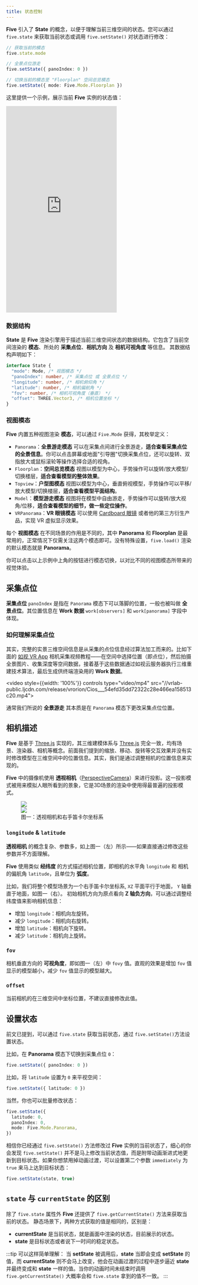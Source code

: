 ```yaml
---
title: 状态控制
---
```


**Five** 引入了 **State** 的概念，以便于理解当前三维空间的状态。您可以通过 `five.state` 来获取当前状态或调用 `five.setState()` 对状态进行修改：

```ts
// 获取当前的模态
five.state.mode

// 全景点位游走
five.setState({ panoIndex: 0 })

// 切换当前的模态至 "Floorplan" 空间总览模态
five.setState({ mode: Five.Mode.Floorplan })
```
这里提供一个示例，展示当前 **Five** 实例的状态值：

<iframe height="560" style={{width: '100%', height: '560px'}} scrolling="no" title="five-usage-state" src="https://codepen.io/solome-the-selector/embed/VwryPpL?default-tab=result&editable=true&theme-id=light" frameborder="no" loading="lazy" allowtransparency="true" allowfullscreen="true">
  See the Pen <a href="https://codepen.io/solome-the-selector/pen/VwryPpL">
  five-usage-state</a> by 掬一捧 (<a href="https://codepen.io/solome-the-selector">@solome-the-selector</a>)
  on <a href="https://codepen.io">CodePen</a>.
</iframe>

### 数据结构

**State** 是 **Five** 渲染引擎用于描述当前三维空间状态的数据结构。它包含了当前空间渲染的 **模态**、所处的 **采集点位**、**相机方向** 及 **相机可视角度** 等信息。
其数据结构声明如下：

```ts
interface State {
  "mode": Mode, /* 视图模态 */
  "panoIndex": number, /* 采集点位 或 全景点位 */
  "longitude": number, /* 相机俯仰角 */
  "latitude": number, /* 相机偏航角 */
  "fov": number, /* 相机可视角度（垂直） */
  "offset": THREE.Vector3, /* 相机位置坐标 */
}
```

### 视图模态

**Five** 内置五种视图渲染 **模态**，可以通过 `Five.Mode` 获得，其枚举定义：

- `Panorama`：**全景游走模态** 可以在采集点间进行全景游走，**适合查看采集点位的全景信息**。你可以点击屏幕或地面"引导圈"切换采集点位，还可以旋转、双指放大或鼠标滚轮等操作选择合适的视角。
- `Floorplan`：**空间总览模态** 视图以模型为中心，手势操作可以旋转/放大模型/切换楼层，**适合查看模型的整体效果**。
- `Topview`：**户型图模态** 视图以模型为中心，垂直俯视模型，手势操作可以平移/放大模型/切换楼层，**适合查看模型平面结构**。
- `Model`：**模型游走模态** 视图将在模型中自由游走，手势操作可以旋转/放大视角/位移，**适合查看模型的细节，做一些定位操作**。
- `VRPanorama`：**VR 眼镜模态** 可以使用 [Cardboard 眼镜](https://arvr.google.com/cardboard/) 或者他的第三方衍生产品，实现 VR 虚拟显示效果。

每个 **视图模态** 在不同场景的作用是不同的，其中 **Panorama** 和 **Floorplan** 是最常用的，正常情况下仅需关注这两个模态即可。没有特殊设置，`five.load()` 渲染的默认模态就是 **Panorama**。

你可以点击以上示例中上角的按钮进行模态切换，以对比不同的视图模态所带来的视觉体验。

## 采集点位

**采集点位** `panoIndex` 是指在 `Panorama` 模态下可以落脚的位置，一般也被叫做 **全景点位**。其位置信息在 **Work 数据** `work[observers]` 和 `work[panorama]` 字段中体现。

### 如何理解采集点位 

其实，完整的实景三维空间信息是从采集的点位信息经过算法加工而来的。比如下面的 [如视 VR App](https://home.realsee.com/product/mobilecapture)  相机采集视频教程——在空间中选择位置（即点位），然后拍摄全景图片、收集深度等空间数据，接着基于这些数据通过如视云服务器执行三维重建技术算法，最后生成供终端渲染用的 **Work 数据**。

<video style={{width: '100%'}} controls type="video/mp4" src="//vrlab-public.ljcdn.com/release/vrorion/Cios___54efd35dd72322c28e466ea158513c20.mp4"></video>

通常我们所说的 **全景游走** 其本质是在 `Panorama` 模态下更改采集点位位置。

## 相机描述


**Five** 是基于 [Three.js](https://threejs.org/) 实现的，其三维建模体系与 [Three.js](https://threejs.org/) 完全一致，均有场景、渲染器、相机等概念。前面我们提到的缩放、移动、旋转等交互效果并没有实时修改模型在三维空间中的位置信息。其实，我们是通过调整相机的位置信息来实现的。


**Five** 中的摄像机使用 **透视相机**（[PerspectiveCamera](https://threejs.org/docs/index.html?q=PerspectiveCamera#api/zh/cameras/PerspectiveCamera)）来进行投影。这一投影模式被用来模拟人眼所看到的景象，它是3D场景的渲染中使用得最普遍的投影模式。

<figure>
  <div style={{display: 'flex',     background: 'white',
    justifyContent: 'center',
    alignItems: 'center',}}>
    <div style={{flex: 3}}><img style={{width: '100%'}} src="//vrlab-public.ljcdn.com/common/file/web/2ee6d4e3-081b-4933-9117-1e14bdf77617.png" /></div>
    <div style={{flex: 2}}><img style={{width: '100%'}} src="//vrlab-public.ljcdn.com/common/file/web/2f331826-4b15-4da5-9603-50c1287b38f7.svg
" /></div>
  </div>
  <figcaption>图一：透视相机和右手笛卡尔坐标系</figcaption>
</figure>


### `longitude` & `latitude`

**透视相机** 的概念复杂、参数多，如上图一（左）所示——如果直接通过修改这些参数并不方面理解。

**Five** 使用类似 **经纬度** 的方式描述相机位置，即相机的水平角 `longitude` 和 相机的偏航角 `latitude`，且单位为 **弧度**。

比如，我们将整个模型场景为一个右手笛卡尔坐标系, `XZ` 平面平行于地面， `Y` 轴垂直于地面，如图一（右）。
初始相机方向为原点看向 **Z 轴负方向**，可以通过调整经纬度值来影响相机信息：

- 增加 `longitude`：相机向左旋转。
- 减少 `longitude`：相机向右旋转。
- 增加 `latitude`：相机向下旋转。
- 减少 `latitude`：相机向上旋转。

### `fov`

相机垂直方向的 **可视角度**，即如图一（左）中 `fovy` 值。直观的效果是增加 `fov` 值显示的模型越小，减少 `fov` 值显示的模型越大。

### `offset`

当前相机的在三维空间中坐标位置，不建议直接修改此值。

## 设置状态

前文已提到，可以通过 `five.state` 获取当前状态，通过 `five.setState()`方法设置状态。

比如，在 **Panorama** 模态下切换到采集点位 `0`：

```ts
five.setState({ panoIndex: 0 })
```

比如，将 `latitude` 设置为 `0` 来平视空间：

```ts
five.setState({ latitude: 0 })
```

当然，你也可以批量修改状态：

```ts
five.setState({
  latitude: 0,
  panoIndex: 0,
  mode: Five.Mode.Panorama,
})

```

相信你已经通过 `five.setState()` 方法修改过 **Five** 实例的当前状态了，细心的你会发现 `five.setState()` 并不是马上修改当前状态值，而是附带动画渐进式地更新到目标状态。如果你想禁用掉动画过渡，可以设置第二个参数 `immediately` 为 `true` 来马上达到目标状态：

```ts
five.setState(state, true)
```
## `state` 与 `currentState` 的区别

除了 `five.state` 属性外 **Five** 还提供了 `five.getCurrentState()` 方法来获取当前的状态。
静态场景下，两种方式获取的值是相同的，区别是：

- **currentState** 是当前状态，就是画面中渲染的状态，目前展示的状态。
- **state** 是目标状态或者说下一时间的稳定状态。

:::tip 可以这样简单理解：
当 **setState** 被调用后，**state** 当即会变成 **setState** 的值，而 **currentState** 则不会马上改变，他会在动画过渡的过程中逐步逼近 **state** 并最终变成和  **state** 一样的值。当你的动画时间未结束时调用 `five.getCurrentState()` 大概率会和 `five.state` 拿到的值不一致。
:::
